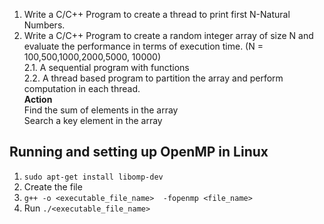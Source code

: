 1. Write a C/C++ Program to create a thread to print first N-Natural Numbers. 
2. Write a C/C++ Program to create a random integer array of size N and evaluate the performance in terms of execution time. (N = 100,500,1000,2000,5000, 10000)  
2.1. A sequential program with functions  
2.2. A thread based program to partition the array and perform computation in each thread.  
**Action**  
Find the sum of elements in the array    
Search a key element in the array  


## Running and setting up OpenMP in Linux
1. `sudo apt-get install libomp-dev`
2. Create the file
4. `g++ -o <executable_file_name>  -fopenmp <file_name>`
5. Run `./<executable_file_name>`
